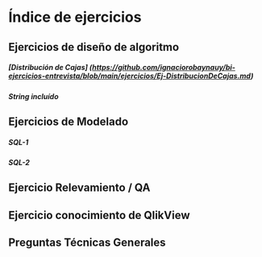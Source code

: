 
# Índice de ejercicios

## Ejercicios de diseño de algoritmo

##### [Distribución de Cajas] (https://github.com/ignaciorobaynauy/bi-ejercicios-entrevista/blob/main/ejercicios/Ej-DistribucionDeCajas.md) 
##### String incluído


## Ejercicios de Modelado

##### SQL-1
##### SQL-2

## Ejercicio Relevamiento / QA

## Ejercicio conocimiento de QlikView

## Preguntas Técnicas Generales
